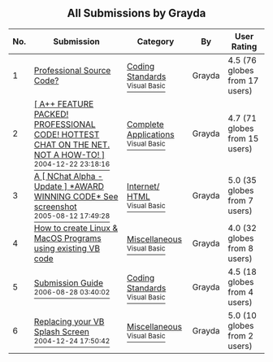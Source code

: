 ﻿<div align="center">

## All Submissions by Grayda

</div>

No.  | Submission | Category | By   | User Rating
---- | ---------- | -------- | ---- | -----------
1 | [Professional Source Code?<br />](https://github.com/Planet-Source-Code/grayda-professional-source-code__1-59361) | [Coding Standards<br /><sup>Visual Basic</sup>](../ByCategory/coding-standards__1-43.md) | Grayda | 4.5 (76 globes from 17 users)
2 | [\[ A\+\+ FEATURE PACKED\! PROFESSIONAL CODE\! HOTTEST CHAT ON THE NET\. NOT A HOW\-TO\! \]<br /><sup>2004-12-22 23:18:16</sup>](https://github.com/Planet-Source-Code/grayda-a-feature-packed-professional-code-hottest-chat-on-the-net-not-a-how-to__1-57850) | [Complete Applications<br /><sup>Visual Basic</sup>](../ByCategory/complete-applications__1-27.md) | Grayda | 4.7 (71 globes from 15 users)
3 | [A \[ NChat Alpha \- Update \] \*AWARD WINNING CODE\* See screenshot<br /><sup>2005-08-12 17:49:28</sup>](https://github.com/Planet-Source-Code/grayda-a-nchat-alpha-update-award-winning-code-see-screenshot__1-62223) | [Internet/ HTML<br /><sup>Visual Basic</sup>](../ByCategory/internet-html__1-34.md) | Grayda | 5.0 (35 globes from 7 users)
4 | [How to create Linux &amp; MacOS Programs using existing VB code<br />](https://github.com/Planet-Source-Code/grayda-how-to-create-linux-amp-macos-programs-using-existing-vb-code__1-60496) | [Miscellaneous<br /><sup>Visual Basic</sup>](../ByCategory/miscellaneous__1-1.md) | Grayda | 4.0 (32 globes from 8 users)
5 | [Submission Guide<br /><sup>2006-08-28 03:40:02</sup>](https://github.com/Planet-Source-Code/grayda-submission-guide__1-66395) | [Coding Standards<br /><sup>Visual Basic</sup>](../ByCategory/coding-standards__1-43.md) | Grayda | 4.5 (18 globes from 4 users)
6 | [Replacing your VB Splash Screen<br /><sup>2004-12-24 17:50:42</sup>](https://github.com/Planet-Source-Code/grayda-replacing-your-vb-splash-screen__1-57912) | [Miscellaneous<br /><sup>Visual Basic</sup>](../ByCategory/miscellaneous__1-1.md) | Grayda | 5.0 (10 globes from 2 users)
